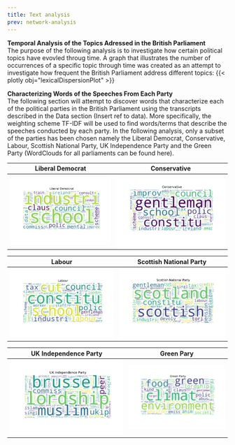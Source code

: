 ```yaml
---
title: Text analysis
prev: network-analysis
---
```


**Temporal Analysis of the Topics Adressed in the British Parliament**
<br />
The purpose of the following analysis is to investigate how certain political topics have evovled throug time.
A graph that illustrates the number of occurrences of a specific topic through time was created as an attempt to investigate how frequent the British Parliament address different topics: 
{{< plotly obj="lexicalDispersionPlot" >}}




**Characterizing Words of the Speeches From Each Party**
<br />
The following section will attempt to discover words that characterize each of the political parties in the British Parliament using the transcripts described in the Data section (Insert ref to data). More specifically, the weighting scheme TF-IDF will be used to find words/terms that describe the speeches conducted by each party. In the following analysis, only a subset of the parties has been chosen namely the Liberal Democrat, Conservative, Labour, Scottish National Party, UK Independence Party and the Green Party (WordClouds for all parliaments can be found here).

Liberal Democrat             |  Conservative
:-------------------------:|:-------------------------:
<img src="/images/wordcloud_Liberal Democrat.pdf" width="600" />  |  <img src="/images/wordcloud_Conservative.pdf" width="600" />

Labour             |  Scottish National Party
:-------------------------:|:-------------------------:
<img src="/images/wordcloud_Labour.pdf" width="600" /> | <img src="/images/wordcloud_Scottish_National_Party.pdf" width="600" />

UK Independence Party             |  Green Pary
:-------------------------:|:-------------------------:
<img src="/images/wordcloud_UK Independence Party.pdf" width="600" /> | <img src="/images/wordcloud_Green Party.pdf" width="600" />





